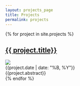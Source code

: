 ```yaml
---
layout: projects_page
title: Projects
permalink: projects
---
```

<div>
  {% for project in site.projects %}
    <div class="py-1">
      <h2><a href="{{site.baseurl}}{{ project.url }}">{{ project.title}}</a></h2>
	  <img src="{{ site.imgsurl }}{{ project.cover }}" class="max-w-full">
      <div class="text-sm text-gray-400">{{project.date | date: "%B, %Y"}}</div>
      <div class="text-m text-black">{{project.abstract}}</div>
    </div>
  {% endfor %}
</div>
